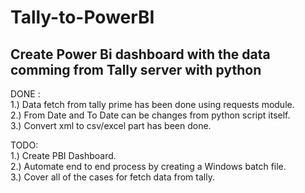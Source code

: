 # Tally-to-PowerBI
Create Power Bi dashboard with the data comming from Tally server with python
---
  
DONE :  
1.) Data fetch from tally prime has been done using requests module.  
2.) From Date and To Date can be changes from python script itself.  
3.) Convert xml to csv/excel part has been done.  
  
TODO:  
1.) Create PBI Dashboard.  
2.) Automate end to end process by creating a Windows batch file.  
3.) Cover all of the cases for fetch data from tally.  
